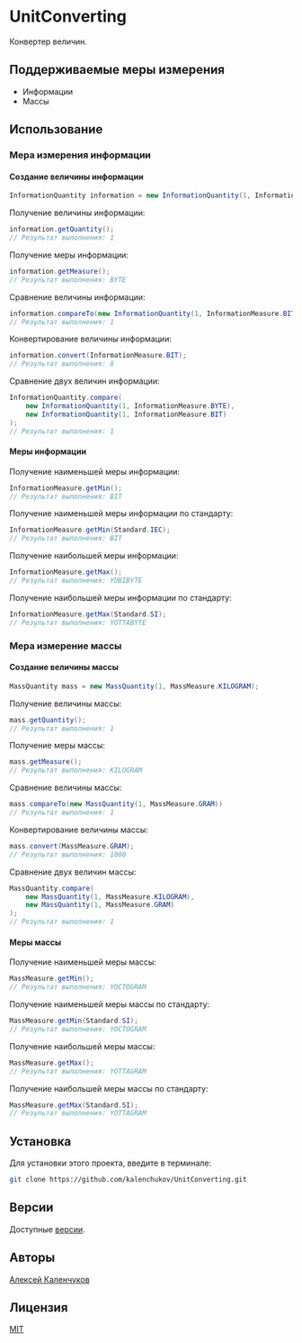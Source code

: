 # UnitConverting

Конвертер величин.

## Поддерживаемые меры измерения

* Информации
* Массы

## Использование

### Мера измерения информации

#### Создание величины информации

```java
InformationQuantity information = new InformationQuantity(1, InformationMeasure.BYTE);
```

Получение величины информации:

```java
information.getQuantity();
// Результат выполнения: 1
```

Получение меры информации:

```java
information.getMeasure();
// Результат выполнения: BYTE
```

Сравнение величины информации:

```java
information.compareTo(new InformationQuantity(1, InformationMeasure.BIT))
// Результат выполнения: 1
```

Конвертирование величины информации:

```java
information.convert(InformationMeasure.BIT);
// Результат выполнения: 8
```

Сравнение двух величин информации:

```java
InformationQuantity.compare(
    new InformationQuantity(1, InformationMeasure.BYTE),
    new InformationQuantity(1, InformationMeasure.BIT)
);
// Результат выполнения: 1
```

#### Меры информации

Получение наименьшей меры информации:

```java
InformationMeasure.getMin();
// Результат выполнения: BIT
```

Получение наименьшей меры информации по стандарту:

```java
InformationMeasure.getMin(Standard.IEC);
// Результат выполнения: BIT
```

Получение наибольшей меры информации:

```java
InformationMeasure.getMax();
// Результат выполнения: YOBIBYTE
```

Получение наибольшей меры информации по стандарту:

```java
InformationMeasure.getMax(Standard.SI);
// Результат выполнения: YOTTABYTE
```

### Мера измерение массы

#### Создание величины массы

```java
MassQuantity mass = new MassQuantity(1, MassMeasure.KILOGRAM);
```

Получение величины массы:

```java
mass.getQuantity();
// Результат выполнения: 1
```

Получение меры массы:

```java
mass.getMeasure();
// Результат выполнения: KILOGRAM
```

Сравнение величины массы:

```java
mass.compareTo(new MassQuantity(1, MassMeasure.GRAM))
// Результат выполнения: 1
```

Конвертирование величины массы:

```java
mass.convert(MassMeasure.GRAM);
// Результат выполнения: 1000
```

Сравнение двух величин массы:

```java
MassQuantity.compare(
    new MassQuantity(1, MassMeasure.KILOGRAM),
    new MassQuantity(1, MassMeasure.GRAM)
);
// Результат выполнения: 1
```

#### Меры массы

Получение наименьшей меры массы:

```java
MassMeasure.getMin();
// Результат выполнения: YOCTOGRAM
```

Получение наименьшей меры массы по стандарту:

```java
MassMeasure.getMin(Standard.SI);
// Результат выполнения: YOCTOGRAM
```

Получение наибольшей меры массы:

```java
MassMeasure.getMax();
// Результат выполнения: YOTTAGRAM
```

Получение наибольшей меры массы по стандарту:

```java
MassMeasure.getMax(Standard.SI);
// Результат выполнения: YOTTAGRAM
```

## Установка

Для установки этого проекта, введите в терминале:

```bash
git clone https://github.com/kalenchukov/UnitConverting.git
```

## Версии

Доступные [версии](https://github.com/kalenchukov/UnitConverting/releases).

## Авторы

[Алексей Каленчуков](https://github.com/kalenchukov)

## Лицензия

[MIT](https://opensource.org/licenses/MIT)
